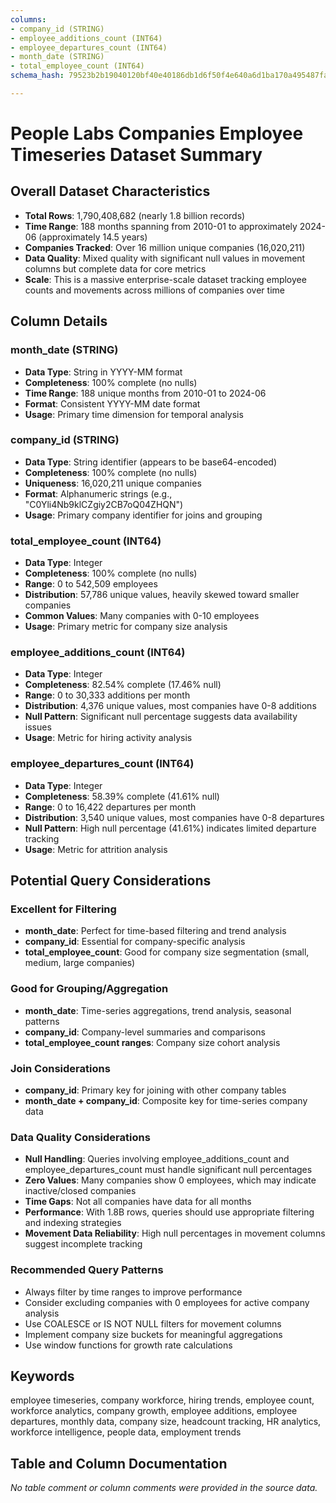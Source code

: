 ```yaml
---
columns:
- company_id (STRING)
- employee_additions_count (INT64)
- employee_departures_count (INT64)
- month_date (STRING)
- total_employee_count (INT64)
schema_hash: 79523b2b19040120bf40e40186db1d6f50f4e640a6d1ba170a495487fadaaafb

---
```

# People Labs Companies Employee Timeseries Dataset Summary

## Overall Dataset Characteristics

- **Total Rows**: 1,790,408,682 (nearly 1.8 billion records)
- **Time Range**: 188 months spanning from 2010-01 to approximately 2024-06 (approximately 14.5 years)
- **Companies Tracked**: Over 16 million unique companies (16,020,211)
- **Data Quality**: Mixed quality with significant null values in movement columns but complete data for core metrics
- **Scale**: This is a massive enterprise-scale dataset tracking employee counts and movements across millions of companies over time

## Column Details

### month_date (STRING)
- **Data Type**: String in YYYY-MM format
- **Completeness**: 100% complete (no nulls)
- **Time Range**: 188 unique months from 2010-01 to 2024-06
- **Format**: Consistent YYYY-MM date format
- **Usage**: Primary time dimension for temporal analysis

### company_id (STRING)
- **Data Type**: String identifier (appears to be base64-encoded)
- **Completeness**: 100% complete (no nulls)
- **Uniqueness**: 16,020,211 unique companies
- **Format**: Alphanumeric strings (e.g., "C0Yli4Nb9klCZgiy2CB7oQ04ZHQN")
- **Usage**: Primary company identifier for joins and grouping

### total_employee_count (INT64)
- **Data Type**: Integer
- **Completeness**: 100% complete (no nulls)
- **Range**: 0 to 542,509 employees
- **Distribution**: 57,786 unique values, heavily skewed toward smaller companies
- **Common Values**: Many companies with 0-10 employees
- **Usage**: Primary metric for company size analysis

### employee_additions_count (INT64)
- **Data Type**: Integer
- **Completeness**: 82.54% complete (17.46% null)
- **Range**: 0 to 30,333 additions per month
- **Distribution**: 4,376 unique values, most companies have 0-8 additions
- **Null Pattern**: Significant null percentage suggests data availability issues
- **Usage**: Metric for hiring activity analysis

### employee_departures_count (INT64)
- **Data Type**: Integer
- **Completeness**: 58.39% complete (41.61% null)
- **Range**: 0 to 16,422 departures per month
- **Distribution**: 3,540 unique values, most companies have 0-8 departures
- **Null Pattern**: High null percentage (41.61%) indicates limited departure tracking
- **Usage**: Metric for attrition analysis

## Potential Query Considerations

### Excellent for Filtering
- **month_date**: Perfect for time-based filtering and trend analysis
- **company_id**: Essential for company-specific analysis
- **total_employee_count**: Good for company size segmentation (small, medium, large companies)

### Good for Grouping/Aggregation
- **month_date**: Time-series aggregations, trend analysis, seasonal patterns
- **company_id**: Company-level summaries and comparisons
- **total_employee_count ranges**: Company size cohort analysis

### Join Considerations
- **company_id**: Primary key for joining with other company tables
- **month_date + company_id**: Composite key for time-series company data

### Data Quality Considerations
- **Null Handling**: Queries involving employee_additions_count and employee_departures_count must handle significant null percentages
- **Zero Values**: Many companies show 0 employees, which may indicate inactive/closed companies
- **Time Gaps**: Not all companies have data for all months
- **Performance**: With 1.8B rows, queries should use appropriate filtering and indexing strategies
- **Movement Data Reliability**: High null percentages in movement columns suggest incomplete tracking

### Recommended Query Patterns
- Always filter by time ranges to improve performance
- Consider excluding companies with 0 employees for active company analysis
- Use COALESCE or IS NOT NULL filters for movement columns
- Implement company size buckets for meaningful aggregations
- Use window functions for growth rate calculations

## Keywords
employee timeseries, company workforce, hiring trends, employee count, workforce analytics, company growth, employee additions, employee departures, monthly data, company size, headcount tracking, HR analytics, workforce intelligence, people data, employment trends

## Table and Column Documentation
*No table comment or column comments were provided in the source data.*